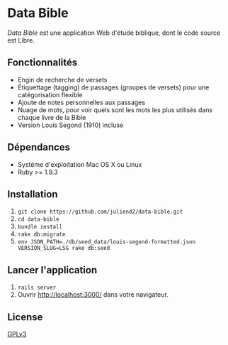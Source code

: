 # Data Bible

*Data Bible* est une application Web d'étude biblique, dont le code source
est Libre.

## Fonctionnalités

* Engin de recherche de versets
* Étiquettage (tagging) de passages (groupes de versets) pour une catégorisation flexible
* Ajoute de notes personnelles aux passages
* Nuage de mots, pour voir quels sont les mots les plus utilisés dans chaque
  livre de la Bible
* Version Louis Segond (1910) incluse

## Dépendances

* Système d'exploitation Mac OS X ou Linux
* Ruby >= 1.9.3

## Installation

1. `git clone https://github.com/juliend2/data-bible.git`
2. `cd data-bible`
3. `bundle install`
4. `rake db:migrate`
5. `env JSON_PATH=./db/seed_data/louis-segond-formatted.json VERSION_SLUG=LSG rake db:seed`

## Lancer l'application

1. `rails server`
2. Ouvrir [http://localhost:3000/](http://localhost:3000/) dans votre
   navigateur.

## License

[GPLv3](http://www.gnu.org/licenses/gpl-3.0.fr.html)
